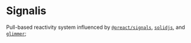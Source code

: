 # Signalis

Pull-based reactivity system influenced by [`@preact/signals`](https://preactjs.com/guide/v10/signals/), [`solidjs`](https://www.solidjs.com/), and [`glimmer`](https://guides.emberjs.com/release/in-depth-topics/autotracking-in-depth/);
